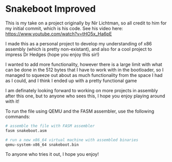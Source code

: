# Snakeboot Improved

This is my take on a project originally by Nir Lichtman, so all credit to him for my initial commit, which is his code. See his video here:
https://www.youtube.com/watch?v=tHO5x_Ha6pE

I made this as a personal project to develop my understanding of x86 assembly (which is pretty non-existant), and also for a cool project to impress Dr Hedges (hope you enjoy this sir!)

I wanted to add more functionality, however there is a large limit with what can be done in the 512 bytes that I have to work with in the bootloader, so I managed to squeeze out about as much functionality from the space I had as I could, and I think I ended up with a pretty functional game

I am definately looking forward to working on more projects in assembly after this one, but to anyone who sees this, I hope you enjoy playing around with it!

To run the file using QEMU and the FASM assembler, use the following commands:
```bash
# assemble the file with FASM assembler
fasm snakeboot.asm

# run a new x86_64 virtual machine with assembled binaries
qemu-system-x86_64 snakeboot.bin
```

To anyone who tries it out, I hope you enjoy!